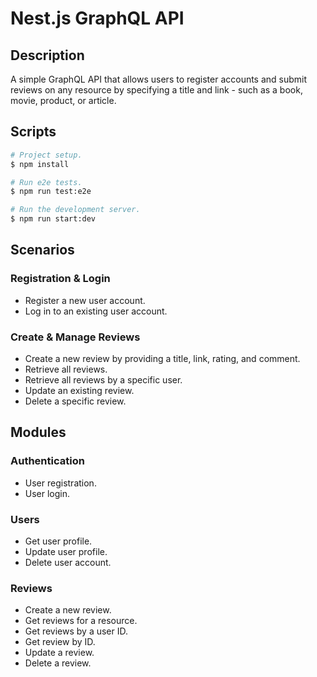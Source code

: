 # Nest.js GraphQL API

## Description

A simple GraphQL API that allows users to register accounts and submit reviews on any resource by specifying a title and link - such as a book, movie, product, or article.

## Scripts

```bash
# Project setup.
$ npm install

# Run e2e tests.
$ npm run test:e2e

# Run the development server.
$ npm run start:dev
```

## Scenarios

### Registration & Login

- Register a new user account.
- Log in to an existing user account.

### Create & Manage Reviews

- Create a new review by providing a title, link, rating, and comment.
- Retrieve all reviews.
- Retrieve all reviews by a specific user.
- Update an existing review.
- Delete a specific review.

## Modules

### Authentication

- User registration.
- User login.

### Users

- Get user profile.
- Update user profile.
- Delete user account.

### Reviews

- Create a new review.
- Get reviews for a resource.
- Get reviews by a user ID.
- Get review by ID.
- Update a review.
- Delete a review.
